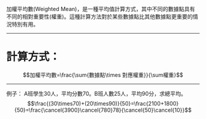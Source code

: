 加權平均數(Weighted Mean)，是一種平均值計算方式，其中不同的數據點具有不同的相對重要性(權重)。這種計算方法對於某些數據點比其他數據點更重要的情況特別有用。
- - -
# 計算方式：
$$加權平均數=\frac{\sum{數據點\times 對應權重}}{\sum權重}$$
- - -
例子：
A班學生30人，平均分數70。B班人數25人，平均90分，求總平均。
$$\frac{(30\times70)+(20\times90)}{50}=\frac{2100+1800}{50}=\frac{\cancel{3900}\cancel{780}78}{\cancel{50}\cancel{10}}$$
